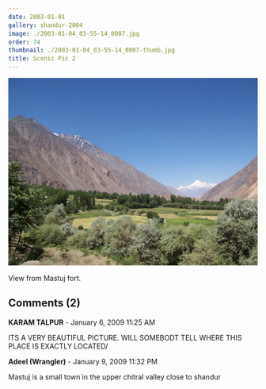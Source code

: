 ```yaml
---
date: 2003-01-01
gallery: shandur-2004
image: ./2003-01-04_03-55-14_0007.jpg
order: 74
thumbnail: ./2003-01-04_03-55-14_0007-thumb.jpg
title: Scenic Pic 2
---
```


![Scenic Pic 2](./2003-01-04_03-55-14_0007.jpg)

View from Mastuj fort.

<div id="comments">

## Comments (2)

<div id="comment">

**KARAM TALPUR** - January  6, 2009 11:25 AM

ITS A VERY BEAUTIFUL PICTURE. WILL SOMEBODT TELL WHERE THIS PLACE IS EXACTLY LOCATED/

</div>

<div id="comment">

**Adeel (Wrangler)** - January  9, 2009 11:32 PM

Mastuj is a small town in the upper chitral valley close to shandur

</div>

</div>
